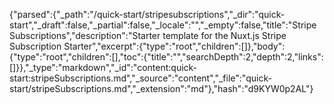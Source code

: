 {"parsed":{"_path":"/quick-start/stripesubscriptions","_dir":"quick-start","_draft":false,"_partial":false,"_locale":"","_empty":false,"title":"Stripe Subscriptions","description":"Starter template for the Nuxt.js Stripe Subscription Starter","excerpt":{"type":"root","children":[]},"body":{"type":"root","children":[],"toc":{"title":"","searchDepth":2,"depth":2,"links":[]}},"_type":"markdown","_id":"content:quick-start:stripeSubscriptions.md","_source":"content","_file":"quick-start/stripeSubscriptions.md","_extension":"md"},"hash":"d9KYW0p2AL"}